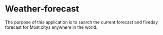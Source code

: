 # Weather-forecast

The purpose of this application is to search the current forecast and fiveday forecast for Most citys anywhere in the world.